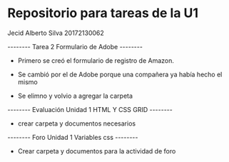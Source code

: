 # Repositorio para tareas de la U1

Jecid Alberto Silva 
20172130062

-------- Tarea 2 Formulario de Adobe --------
- Primero se creó el formulario de registro de Amazon.

- Se cambió por el de Adobe porque una compañera ya había hecho el mismo

- Se elimno y volvio a agregar la carpeta

-------- Evaluación Unidad 1 HTML Y CSS GRID --------

- crear carpeta y documentos necesarios

-------- Foro Unidad 1 Variables css --------

- Crear carpeta y documentos para la actividad de foro
